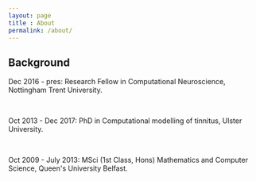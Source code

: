 ```yaml
---
layout: page
title : About
permalink: /about/
---
```


<h2>Background</h2>
<p>Dec 2016 - pres: Research Fellow in Computational Neuroscience, Nottingham Trent University.</p>
<br>
<p>Oct 2013 - Dec 2017: PhD in Computational modelling of tinnitus, Ulster University.</p>
<br>
<p>Oct 2009 - July 2013: MSci (1st Class, Hons) Mathematics and Computer Science, Queen's University Belfast.</p>
<br>
